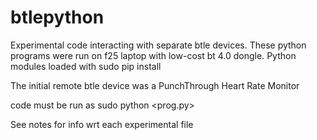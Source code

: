 # btlepython
Experimental code interacting with separate btle devices.
These python programs were run on f25 laptop with low-cost bt 4.0 dongle. Python modules loaded with sudo pip install <modulename>

The initial remote btle device was a PunchThrough Heart Rate Monitor

code must be run as sudo python <prog.py>

See notes for info wrt each experimental file
